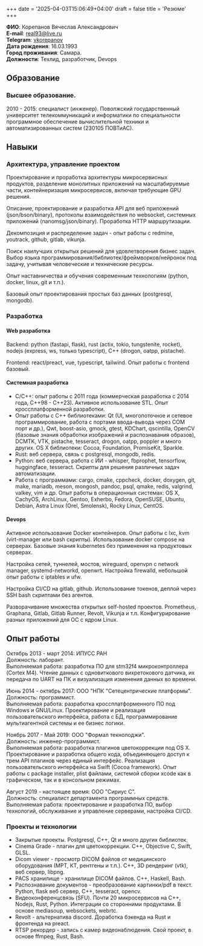 +++
date = '2025-04-03T15:06:49+04:00'
draft = false
title = 'Резюме'
+++

**ФИО**: Корепанов Вячеслав Александрович  
**E-mail**: [real93@live.ru](mailto:real93@live.ru)  
**Telegram**: [vkorepanov](https://t.me/vkorepanov)  
**Дата рождения**: 16.03.1993  
**Город проживания**: Самара.  
**Должности**: Техлид, разработчик, Devops

## Образование

### Высшее образование.

2010 - 2015: специалист (инженер). Поволжский государственный
университет телекоммуникаций и информатики по специальности программное
обеспечение вычислительной техники и автоматизированных систем (230105
ПОВТиАС).

## Навыки

### Архитектура, управление проектом

Проектирование и проработка архитектуры микросервисных продуктов, разделение
монолитных приложений на масштабируемые части, контейнеризация микросервисов,
включая требующие GPU решения.

Описание, проектирование и разработка API для веб приложений
(json/bson/binary), протоколы взаимодействия по websocket, системных приложений
(nanomsg/json/binary). Проработка HTTP маршрутизации.

Декомпозиция и распределение задач - опыт работы с redmine, youtrack, github,
gitlab, vikunja.

Поиск наилучших открытых решений для удовлетворения бизнес задач. Выбор языка
программирования/библиотек/фреймворков/нейронок под задачу, учитывая
человеческие и технические ресурсы.

Опыт наставничества и обучения современным технологиям (python, docker, linux,
git и т.п.).

Базовый опыт проектирования простых баз данных (postgresql, mongodb).

### Разработка

#### Web разработка

Backend: python (fastapi, flask), rust (actix, tokio, tungstenite, rocket),
nodejs (express, ws, только typescript), C++ (drogon, oatpp, pistache).

Frontend: react/preact, vue, typescript, tailwind. Опыт работы с frontend
базовый.

#### Системная разработка

- C/C++: опыт работы с 2011 года (коммерческая разработка с 2014 года,
  С++98 - С++23). Активное использование STL. Опыт кроссплатформенной
  разработки.
- Опыт работы с С++ библиотеками: Qt (UI, многопоточное и сетевое
  программирование, работа с портами ввода-вывода через COM порт и др.), Qwt,
  boost-asio, gmock, gtest, KDChart, qscintilla, OpenCV (базовые знания
  обработки изображений и распознавания образов), DCMTK, VTK, pistache,
  tesseract, drogon, oatpp, poppler и много других. OS X библиотеки: Cocoa,
  Foundation, PromiseKit, Sparkle.
- Rust: веб сервера, связь с postgresql, mongodb, redis.
- Python: веб сервера, работа с ИИ - whisper, fbprophet, tensorflow,
  huggingface, tesseract. Скрипты для решения различных задач автоматизации.
- Работа с программами: cargo, cmake, cppcheck, docker, doxygen, git, make,
  mariadb, meson, mongosh, pandoc, psql, qmake, redis, valgrind, valkey, vim и
  др. Опыт работы в операционных системах: OS X, CachyOS, ArchLinux, Gentoo,
  Exherbo, Fedora, OpenSUSE, Ubuntu, Debian, Astra Linux (Orel, Smolensk),
  Rocky Linux, CentOS.

#### Devops

Активное использование Docker контейнеров. Опыт работы с lxc, kvm (virt-manager
или bash скрипты). Использование docker compose на серверах. Базовые знания
kubernetes без применения на продуктовых серверах.

Настройка сетей, туннелей, мостов, wireguard, openvpn с network manager,
systemd-networkd, openwrt. Настройка firewalld, небольшой опыт работы с
iptables и ufw.

Настройка CI/CD на gitlab, github. Использование токенов, деплой через SSH bash
скриптами без агентов.

Разворачивание множества открытых self-hosted проектов. Prometheus, Graphana,
Gitlab, Gitlab Runner, Revolt, Vikunja и т.п. Конфигурирование разных
приложений для ОС с ядром Linux.

## Опыт работы

Октябрь 2013 - март 2014: ИПУСС РАН  
Должность: лаборант.  
Выполняемая работа: разработка ПО для stm32f4 микроконтроллера (Cortex M4).
Чтение данных с одновиткового вихретокового датчика, их передача по UART на ПК
и визуализация изменения данных во времени.

Июнь 2014 - октябрь 2017: ООО "НПК "Сетецентрические платформы".  
Должность: программист.  
Выполняемая работа: разработка кроссплатформенного ПО под Windows и GNU/Linux.
Проектирование и реализация пользовательского интерфейса, работа с БД,
программирование мультиагентной системы и ее бизнес логики.

Ноябрь 2017 - Май 2019: ООО "Формал текнолоджи".  
Должность: инженер-программист.  
Выполняемая работа: разработка плагинов цветокоррекции под OS X. Проектирование
и разработка общего кода, объединяющего доступ к трем API плагинов через единый
интерфейс. Реализация пользовательского интерфейса на Swift (Cocoa framework).
Опыт работы с package installer, plist файлами, системой сборки xcode как в
графическом, так и в консольном режимах.

Август 2019 - настоящее время: ООО "Сириус С".  
Должность: специалист департамента программных средств.  
Выполняемая работа: проектирование и разработка ПО, выбор технологий,
обслуживание и управление серверами, настройка CI/CD.

### Проекты и технологии

- Закрытые проекты. Postgresql, C++, Qt и много других библиотек.
- Cinema Grade - плагин для цветокоррекции. C++, Objective C, Swift, GLSL.
- Dicom viewer - просмотр DICOM файлов от медицинского оборудования (МРТ, КТ,
  рентгены и т.п.). C++, 3D рендеринг (vtk), веб сервер, libpng.
- PACS хранилище - хранилище DICOM файлов. C++, Haskell, Bash.
- Распознавание документов - преобразование картинки/pdf в текст. Python, flask
  веб сервер, C++, tesseract, opencv.
- Видеоконференцсвязь (SFU). Почти 20 микросервисов на C++, Nodejs, Rust,
  Python. Интеграции со сторонними продуктами. В основе mediasoup, websockets,
  webrtc.
- Revolt - альтернатива discord. Доработка бэкенда на Rust и фронтенда на
  preact.
- RTSP рекордер - запись с камер видеонаблюдения. Свой проект, в основе ffmpeg,
  Rust, Bash.

